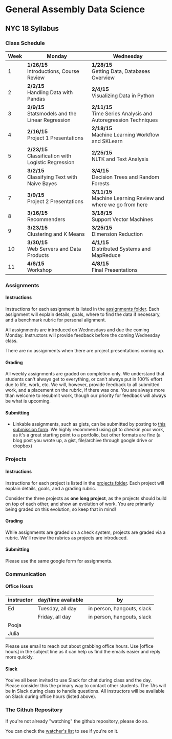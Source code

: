 # General Assembly Data Science
## NYC 18 Syllabus

### Class Schedule

Week|Monday|Wednesday
------|-------|------
1| **1/26/15** <br /> Introductions, Course Review | **1/28/15** <br /> Getting Data, Databases Overview
2| **2/2/15** <br /> Handling Data with Pandas | **2/4/15** <br /> Visualizing Data in Python
3| **2/9/15** <br /> Statsmodels and the Linear Regression | **2/11/15** <br /> Time Series Analysis and Autoregression Techniques
4| **2/16/15** <br /> Project 1 Presentations | **2/18/15** <br /> Machine Learning Workflow and SKLearn
5| **2/23/15** <br /> Classification with Logistic Regression | **2/25/15** <br /> NLTK and Text Analysis
6| **3/2/15** <br /> Classifying Text with Naive Bayes | **3/4/15** <br /> Decision Trees and Random Forests
7| **3/9/15** <br /> Project 2 Presentations | **3/11/15** <br /> Machine Learning Review and where we go from here
8| **3/16/15** <br /> Recommenders | **3/18/15** <br /> Support Vector Machines
9| **3/23/15** <br /> Clustering and K Means | **3/25/15** <br /> Dimension Reduction
10| **3/30/15** <br /> Web Servers and Data Products | **4/1/15** <br /> Distributed Systems and MapReduce
11| **4/6/15** <br /> Workshop | **4/8/15** <br /> Final Presentations

### Assignments

#### Instructions
Instructions for each assignment is listed in the [assignments folder](assignments/). Each assignment will explain details, goals, where to find the data if necessary, and a benchmark rubric for personal alignment.

All assignments are introduced on Wednesdays and due the coming Monday. Instructors will provide feedback before the coming Wednesday class.

There are no assignments when there are project presentations coming up.

#### Grading

All weekly assignments are graded on completion only. We understand that students can't always get to everything, or can't always put in 100% effort due to life, work, etc. We will, however, provide feedback to all submitted work, and a placement on the rubric, if there was one. You are always more than welcome to resubmit work, though our priority for feedback will always be what is upcoming.

#### Submitting

* Linkable assignments, such as gists, can be submitted by posting to [this submission form](http://). We highly recommend using git to checkin your work, as it's a great starting point to a portfolio, but other formats are fine (a blog post you wrote up, a gist, file/archive through google drive or dropbox)

### Projects

#### Instructions
Instructions for each project is listed in the [projects folder](projects/). Each project will explain details, goals, and a grading rubric.

Consider the three projects as **one long project**, as the projects should build on top of each other, and show an evolution of work. You are primarily being graded on this evolution, so keep that in mind!

#### Grading

While assignments are graded on a check system, projects are graded via a rubric. We'll review the rubrics as projects are introduced.

#### Submitting

Please use the same google form for assignments.

### Communication

#### Office Hours

instructor | day/time available | by
-----------|--------------------|---
Ed         | Tuesday, all day   | in person, hangouts, slack
           | Friday, all day    | in person, hangouts, slack
Pooja      |                    |
Julia      |                    |

Please use email to reach out about grabbing office hours. Use [office hours] in the subject line as it can help us find the emails easier and reply more quickly.

#### Slack

You've all been invited to use Slack for chat during class and the day. Please consider this the primary way to contact other students. The TAs will be in Slack during class to handle questions. All instructors will be available on Slack during office hours (listed above).

### The Github Repository

If you're not already "watching" the github repository, please do so.

You can check the [watcher's list](watchers) to see if you're on it.
